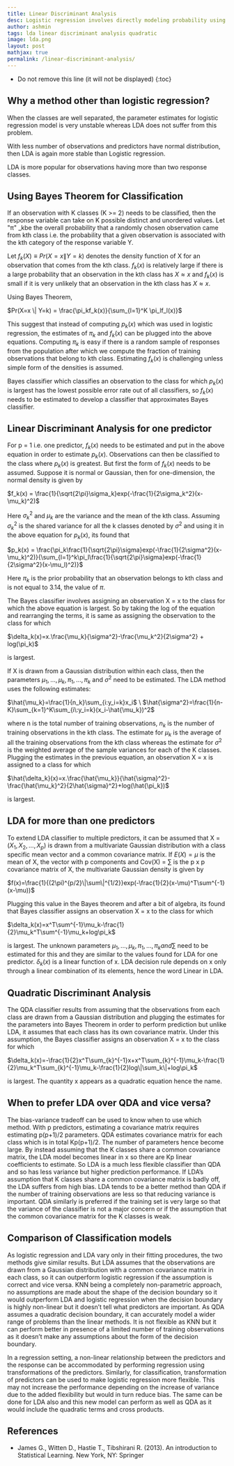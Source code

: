 ```yaml
---
title: Linear Discriminant Analysis
desc: Logistic regression involves directly modeling probability using the logistic function for the two possible response classes. In statistical jargon, we model the conditional distribution of the response given the predictors. As an alternative and less direct approach to estimating these probabilities, the distributions of the predictors are modeled separately in each of the response classes and then Bayes theorem is used to flip these around in the estimates for probability.  When the distributions are normal in nature, the model turns out to be very similar in form to logistic regression. 
author: ashmin
tags: lda linear discriminant analysis quadratic
image: lda.png
layout: post
mathjax: true
permalink: /linear-discriminant-analysis/
---
```


* Do not remove this line (it will not be displayed) 
{:toc}

## Why a method other than logistic regression?

When the classes are well separated, the parameter estimates for logistic regression model is very unstable whereas LDA does not suffer from this problem.

With less number of observations and predictors have normal distribution, then LDA is again more stable than Logistic regression.

LDA is more popular for observations having more than two response classes.

## Using Bayes Theorem for Classification

If an observation with K classes (K >= 2) needs to be classified, then the response variable can take on K possible distinct and unordered values. Let "π" _kbe the overall probability that a randomly chosen observation came from kth class i.e. the probability that a given observation is associated with the kth category of the response variable Y. 

Let $f_k(X) \equiv Pr(X=x\|Y=k)$ denotes the density function of X for an observation that comes from the kth class. $f_k(x)$ is relatively large if there is a large probability that an observation in the kth class has $X \approx x$ and $f_k(x)$ is small if it is very unlikely that an observation in the kth class has $X \approx x$.

Using Bayes Theorem, 

$Pr(X=x \| Y=k) = \frac{\pi_kf_k(x)}{\sum_{l=1}^K \pi_lf_l(x)}$

This suggest that instead of computing $p_k(x)$ which was used in logistic regression, the estimates of $\pi_k$ and $f_k(x)$ can be plugged into the above equations. Computing $\pi_k$ is easy if there is a random sample of responses from the population after which we compute the fraction of training observations that belong to kth class. Estimating $f_k(x)$ is challenging unless simple form of the densities is assumed.

Bayes classifier which classifies an observation to the class for which $p_k(x)$ is largest has the lowest possible error rate out of all classifiers, so $f_k(x)$ needs to be estimated to develop a classifier that approximates Bayes classifier.

## Linear Discriminant Analysis for one predictor

For p = 1 i.e. one predictor, $f_k(x)$ needs to be estimated and put in the above equation in order to estimate $p_k(x)$. Observations can then be classified to the class where $p_k(x)$ is greatest. But first the form of $f_k(x)$ needs to be assumed. Suppose it is normal or Gaussian, then for one-dimension, the normal density is given by

$f_k(x) = \frac{1}{\sqrt{2\pi}\sigma_k}exp(-\frac{1}{2\sigma_k^2}(x-\mu_k)^2)$

Here $\sigma_k^2$ and $\mu_k$ are the variance and the mean of the kth class. Assuming $\sigma_k^2$ is the shared variance for all the k classes denoted by $\sigma^2$ and using it in the above equation for $p_k(x)$, its found that

$p_k(x) = \frac{\pi_k\frac{1}{\sqrt{2\pi}\sigma}exp(-\frac{1}{2\sigma^2}(x-\mu_k)^2)}{\sum_{l=1}^k\pi_l\frac{1}{\sqrt{2\pi}\sigma}exp(-\frac{1}{2\sigma^2}(x-\mu_l)^2)}$

Here $\pi_k$ is the prior probability that an observation belongs to kth class and is not equal to 3.14, the value of $\pi$.

The Bayes classifier involves assigning an observation X = x to the class for which the above equation is largest. So by taking the log of the equation and rearranging the terms, it is same as assigning the observation to the class for which 

$\delta_k(x)=x.\frac{\mu_k}{\sigma^2}-\frac{\mu_k^2}{2\sigma^2} + log(\pi_k)$

is largest.

If X is drawn from a Gaussian distribution within each class, then the parameters $\mu_1,..., \mu_k, \pi_1,..., \pi_k$ and $\sigma^2$ need to be estimated. The LDA method uses the following estimates:

$\hat{\mu_k}=\frac{1}{n_k}\sum_{i:y_i=k}x_i$ \\
$\hat{\sigma^2}=\frac{1}{n-K}\sum_{k=1}^K\sum_{i\:y_i=k}(x_i-\hat{\mu_k})^2$

where n is the total number of training observations, $n_k$ is the number of training observations in the kth class. The estimate for $\mu_k$ is the average of all the training observations from the kth class whereas the estimate for $\sigma^2$ is the weighted average of the sample variances for each of the K classes. Plugging the estimates in the previous equation, an observation X = x is assigned to a class for which

$\hat{\delta_k}(x)=x.\frac{\hat{\mu_k}}{\hat{\sigma}^2}-\frac{\hat{\mu_k}^2}{2\hat{\sigma}^2}+log(\hat{\pi_k})$

is largest.

## LDA for more than one predictors

To extend LDA classifier to multiple predictors, it can be assumed that X = $(X_1, X_2, …, X_p)$ is drawn from a multivariate Gaussian distribution with a class specific mean vector and a common covariance matrix. If $E(X) = \mu$  is the mean of X, the vector with p components and Cov(X) = $\sum$  is the p x p covariance matrix of X, the multivariate Gaussian density is given by 

$f(x)=\frac{1}{(2\pi)^{p/2}\|\sum\|^{1/2}}exp(-\frac{1}{2}(x-\mu)^T\sum^{-1}(x-\mu))$

Plugging this value in the Bayes theorem and after a bit of algebra, its found that Bayes classifier assigns an observation X = x to the class for which

$\delta_k(x)=x^T\sum^{-1}\mu_k-\frac{1}{2}\mu_k^T\sum^{-1}\mu_k+log\pi_k$

is largest. The unknown parameters $\mu_1,...,\mu_k, \pi_1,...,\pi_k and \sum$ need to be estimated for this and they are similar to the values found for LDA for one predictor. $\delta_k(x)$ is a linear function of x. LDA decision rule depends on x only through a linear combination of its elements, hence the word Linear in LDA.

## Quadratic Discriminant Analysis

The QDA classifier results from assuming that the observations from each class are drawn from a Gaussian distribution and plugging the estimates for the parameters into Bayes Theorem in order to perform prediction but unlike LDA, it assumes that each class has its own covariance matrix. Under this assumption, the Bayes classifier assigns an observation X = x to the class for which

$\delta_k(x)=-\frac{1}{2}x^T\sum_{k}^{-1}x+x^T\sum_{k}^{-1}\mu_k-\frac{1}{2}\mu_k^T\sum_{k}^{-1}\mu_k-\frac{1}{2}log\|\sum_k\|+log\pi_k$

is largest. The quantity x appears as a quadratic equation hence the name.


## When to prefer LDA over QDA and vice versa?

The bias-variance tradeoff can be used to know when to use which method. With p predictors, estimating a covariance matrix requires estimating p(p+1)/2 parameters. QDA estimates covariance matrix for each class which is in total Kp(p+1)/2. The number of parameters hence become large. By instead assuming that the K classes share a common covariance matrix, the LDA model becomes linear in x so there are Kp linear coefficients to estimate. So LDA is a much less flexible classifier than QDA and so has less variance but higher prediction performance. If LDA’s assumption that K classes share a common covariance matrix is badly off, the LDA suffers from high bias. LDA tends to be a better method than QDA if the number of training observations are less so that reducing variance is important. QDA similarly is preferred if the training set is very large so that the variance of the classifier is not a major concern or if the assumption that the common covariance matrix for the K classes is weak.

## Comparison of Classification models

As logistic regression and LDA vary only in their fitting procedures, the two methods give similar results. But LDA assumes that the observations are drawn from a Gaussian distribution with a common covariance matrix in each class, so it can outperform logistic regression if the assumption is correct and vice versa. KNN being a completely non-parametric approach, no assumptions are made about the shape of the decision boundary so it would outperform LDA and logistic regression when the decision boundary is highly non-linear but it doesn’t tell what predictors are important. As QDA assumes a quadratic decision boundary, it can accurately model a wider range of problems than the linear methods. It is not flexible as KNN but it can perform better in presence of a limited number of training observations as it doesn’t make any assumptions about the form of the decision boundary.

In a regression setting, a non-linear relationship between the predictors and the response can be accommodated by performing regression using transformations of the predictors. Similarly, for classification, transformation of predictors can be used to make logistic regression more flexible. This may not increase the performance depending on the increase of variance due to the added flexibility but would in turn reduce bias. The same can be done for LDA also and this new model can perform as well as QDA as it would include the quadratic terms and cross products.


## References

- James G., Witten D., Hastie T., Tibshirani R. (2013). An introduction to Statistical Learning. New York, NY: Springer